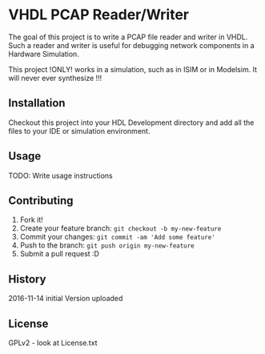# VHDL PCAP Reader/Writer

The goal of this project is to write a PCAP file reader and writer in VHDL.
Such a reader and writer is useful for debugging network components in a
Hardware Simulation.

This project !ONLY! works in a simulation, such as in ISIM or in Modelsim.
It will never ever synthesize !!!

## Installation

Checkout this project into your HDL Development directory and add all the files
to your IDE or simulation environment.


## Usage

TODO: Write usage instructions

## Contributing

1. Fork it!
2. Create your feature branch: `git checkout -b my-new-feature`
3. Commit your changes: `git commit -am 'Add some feature'`
4. Push to the branch: `git push origin my-new-feature`
5. Submit a pull request :D

## History

2016-11-14 initial Version uploaded

## License

GPLv2 - look at License.txt
